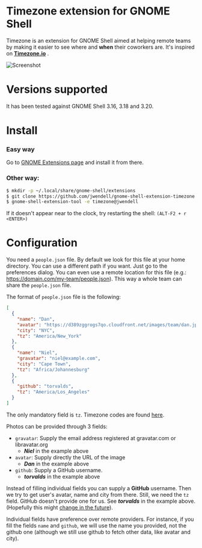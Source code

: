 # Timezone extension for GNOME Shell

Timezone is an extension for GNOME Shell aimed at helping remote teams by making
it easier to see where and **when** their coworkers are. It's inspired on 
**[Timezone.io](http://timezone.io)** .

![Screenshot](https://dl.dropboxusercontent.com/s/pmbc9psvmd97f4j/s2.png)

# Versions supported

It has been tested against GNOME Shell 3.16, 3.18 and 3.20.

# Install
### Easy way
Go to [GNOME Extensions page](https://extensions.gnome.org/extension/1060/timezone/) and install it from there.


### Other way:
```sh
$ mkdir -p ~/.local/share/gnome-shell/extensions
$ git clone https://github.com/jwendell/gnome-shell-extension-timezone.git ~/.local/share/gnome-shell/extensions/timezone@jwendell
$ gnome-shell-extension-tool -e timezone@jwendell
```
If it doesn't appear near to the clock, try restarting the shell: `(ALT-F2 + r <ENTER>)`

# Configuration

You need a `people.json` file. By default we look for this file at your home directory. You can use a different path if you want. Just go to the preferences dialog. You can even use a remote location for this file (e.g.: https://domain.com/my-team/people.json). This way a whole team can share the `people.json` file.

The format of `people.json` file is the following:
```json
[
  {
    "name": "Dan",
    "avatar": "https://d389zggrogs7qo.cloudfront.net/images/team/dan.jpg",
    "city": "NYC",
    "tz": "America/New_York"
  },
  {
    "name": "Niel",
    "gravatar": "niel@example.com",
    "city": "Cape Town",
    "tz": "Africa/Johannesburg"
  },
  {
    "github": "torvalds",
    "tz": "America/Los_Angeles"
  }
]
```
The only mandatory field is `tz`. Timezone codes are found [here](https://en.wikipedia.org/wiki/List_of_tz_database_time_zones).

Photos can be provided through 3 fields:
- `gravatar`: Supply the email address registered at gravatar.com or libravatar.org
  - **_Niel_** in the example above
- `avatar`: Supply directly the URL of the image
  - **_Dan_** in the example above
- `github`: Supply a GitHub username.
  - **_torvalds_** in the example above

Instead of filling individual fields you can supply a **GitHub** username. Then
we try to get user's avatar, name and city from there. Still, we need the `tz`
field. GitHub doesn't provide one for us. See **_torvalds_** in the example above.
(Hopefully this might [change in the future](https://github.com/jwendell/gnome-shell-extension-timezone/issues/13)).

Individual fields have preference over remote providers. For instance, if you fill
the fields `name` and `github`, we will use the name you provided, not the github
one (although we still use github to fetch other data, like avatar and city).
